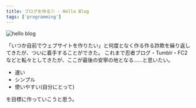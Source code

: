 ```yaml
---
title: ブログを作る① - Hello Blog
tags: ['programming']
---
```


![hello blog](https://cdn-ak.f.st-hatena.com/images/fotolife/h/hachipochi/20210829/20210829003658.png "SIMPLEシリーズ / THE ブログ")

「いつか自前でウェブサイトを作りたい」と何度となく作る作る詐欺を繰り返してきたが、ついに着手することができた。
これまで忍者ブログ・Tumblr・FC2などと転々としてきたが、ここが最後の安寧の地となる……と思いたい。

- 速い
- シンプル
- 使いやすい(自分にとって)

を目標に作っていこうと思う。
